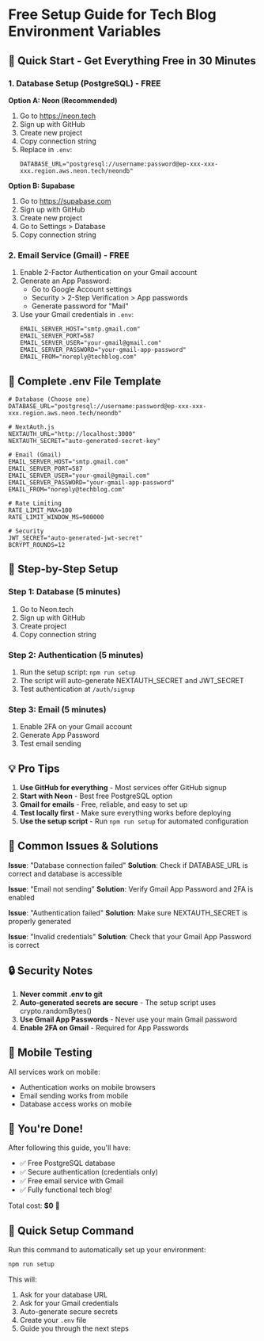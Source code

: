 # Free Setup Guide for Tech Blog Environment Variables

## 🚀 Quick Start - Get Everything Free in 30 Minutes

### 1. Database Setup (PostgreSQL) - FREE
**Option A: Neon (Recommended)**
1. Go to https://neon.tech
2. Sign up with GitHub
3. Create new project
4. Copy connection string
5. Replace in `.env`:
   ```
   DATABASE_URL="postgresql://username:password@ep-xxx-xxx-xxx.region.aws.neon.tech/neondb"
   ```

**Option B: Supabase**
1. Go to https://supabase.com
2. Sign up with GitHub
3. Create new project
4. Go to Settings > Database
5. Copy connection string

### 2. Email Service (Gmail) - FREE
1. Enable 2-Factor Authentication on your Gmail account
2. Generate an App Password:
   - Go to Google Account settings
   - Security > 2-Step Verification > App passwords
   - Generate password for "Mail"
3. Use your Gmail credentials in `.env`:
   ```
   EMAIL_SERVER_HOST="smtp.gmail.com"
   EMAIL_SERVER_PORT=587
   EMAIL_SERVER_USER="your-gmail@gmail.com"
   EMAIL_SERVER_PASSWORD="your-gmail-app-password"
   EMAIL_FROM="noreply@techblog.com"
   ```

## 🔧 Complete .env File Template

```env
# Database (Choose one)
DATABASE_URL="postgresql://username:password@ep-xxx-xxx-xxx.region.aws.neon.tech/neondb"

# NextAuth.js
NEXTAUTH_URL="http://localhost:3000"
NEXTAUTH_SECRET="auto-generated-secret-key"

# Email (Gmail)
EMAIL_SERVER_HOST="smtp.gmail.com"
EMAIL_SERVER_PORT=587
EMAIL_SERVER_USER="your-gmail@gmail.com"
EMAIL_SERVER_PASSWORD="your-gmail-app-password"
EMAIL_FROM="noreply@techblog.com"

# Rate Limiting
RATE_LIMIT_MAX=100
RATE_LIMIT_WINDOW_MS=900000

# Security
JWT_SECRET="auto-generated-jwt-secret"
BCRYPT_ROUNDS=12
```

## 🎯 Step-by-Step Setup

### Step 1: Database (5 minutes)
1. Go to Neon.tech
2. Sign up with GitHub
3. Create project
4. Copy connection string

### Step 2: Authentication (5 minutes)
1. Run the setup script: `npm run setup`
2. The script will auto-generate NEXTAUTH_SECRET and JWT_SECRET
3. Test authentication at `/auth/signup`

### Step 3: Email (5 minutes)
1. Enable 2FA on your Gmail account
2. Generate App Password
3. Test email sending

## 💡 Pro Tips

1. **Use GitHub for everything** - Most services offer GitHub signup
2. **Start with Neon** - Best free PostgreSQL option
3. **Gmail for emails** - Free, reliable, and easy to set up
4. **Test locally first** - Make sure everything works before deploying
5. **Use the setup script** - Run `npm run setup` for automated configuration

## 🚨 Common Issues & Solutions

**Issue**: "Database connection failed"
**Solution**: Check if DATABASE_URL is correct and database is accessible

**Issue**: "Email not sending"
**Solution**: Verify Gmail App Password and 2FA is enabled

**Issue**: "Authentication failed"
**Solution**: Make sure NEXTAUTH_SECRET is properly generated

**Issue**: "Invalid credentials"
**Solution**: Check that your Gmail App Password is correct

## 🔒 Security Notes

1. **Never commit .env to git**
2. **Auto-generated secrets are secure** - The setup script uses crypto.randomBytes()
3. **Use Gmail App Passwords** - Never use your main Gmail password
4. **Enable 2FA on Gmail** - Required for App Passwords

## 📱 Mobile Testing

All services work on mobile:
- Authentication works on mobile browsers
- Email sending works from mobile
- Database access works on mobile

## 🎉 You're Done!

After following this guide, you'll have:
- ✅ Free PostgreSQL database
- ✅ Secure authentication (credentials only)
- ✅ Free email service with Gmail
- ✅ Fully functional tech blog!

Total cost: **$0** 🎯

## 🚀 Quick Setup Command

Run this command to automatically set up your environment:

```bash
npm run setup
```

This will:
1. Ask for your database URL
2. Ask for your Gmail credentials
3. Auto-generate secure secrets
4. Create your `.env` file
5. Guide you through the next steps
